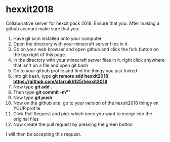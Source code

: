 # hexxit2018

Collaborative server for hexxit pack 2018. 
Ensure that you: 
After making a github account make sure that you:

  1) Have git scm installed onto your computer
  2) Open the directory with your minecraft server files in it
  3) Go on your web browser and open github and click the fork button on the top right of this page.
  4) In the directory with your minecraft server files in it, right click anywhere that isn't on a file and open git bash
  5) Go to your github profile and find the thingy you just forked
  6) Into git bash, type **git remote add hexxit2018 https://github.com/afarrukh125/hexxit2018**
  7) Now type **git add .**
  8) Then type **git commit -m"<Enter your message here describing whats been done by anyone on the server>"**
  9) Now type **git push**
  10) Now on the github site, go to your version of the hexxit2018 thingy on YOUR profile
  11) Click Pull Request and pick which ones you want to merge into the original files
  12) Now create the pull request by pressing the green button
  
  I will then be accepting this request.
